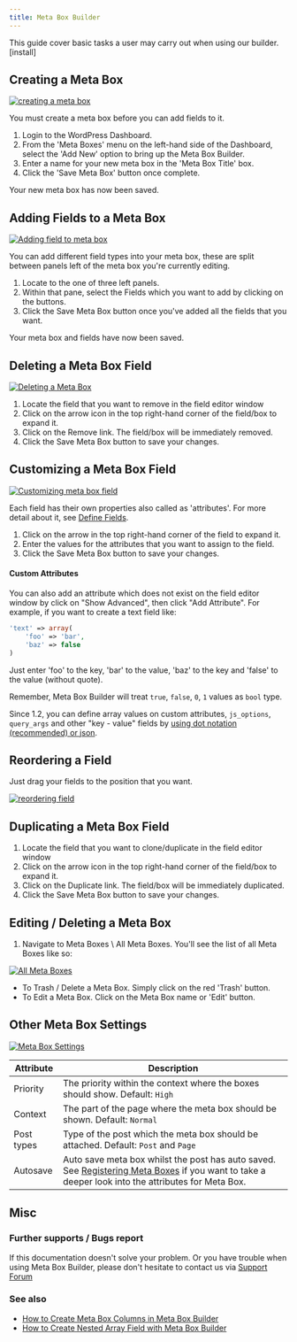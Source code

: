 ```yaml
---
title: Meta Box Builder
---
```


This guide cover basic tasks a user may carry out when using our builder. [install]

## Creating a Meta Box

[![creating a meta box](https://metabox.io/wp-content/uploads/2015/11/creating-a-meta-box.gif)](https://metabox.io/wp-content/uploads/2015/11/creating-a-meta-box.gif)

You must create a meta box before you can add fields to it.

1. Login to the WordPress Dashboard.
1. From the 'Meta Boxes' menu on the left-hand side of the Dashboard, select the 'Add New' option to bring up the Meta Box Builder.
1. Enter a name for your new meta box in the 'Meta Box Title' box.
1. Click the 'Save Meta Box' button once complete.

Your new meta box has now been saved.

## Adding Fields to a Meta Box

[![Adding field to meta box](https://metabox.io/wp-content/uploads/2015/11/add-field.gif)](https://metabox.io/wp-content/uploads/2015/11/add-field.gif)

You can add different field types into your meta box, these are split between panels left of the meta box you're currently editing.

1. Locate to the one of three left panels.
1. Within that pane, select the Fields which you want to add by clicking on the buttons.
1. Click the Save Meta Box button once you've added all the fields that you want.

Your meta box and fields have now been saved.

## Deleting a Meta Box Field

[![Deleting a Meta Box](https://metabox.io/wp-content/uploads/2015/11/deleting-a-meta-box.gif)](https://metabox.io/wp-content/uploads/2015/11/deleting-a-meta-box.gif)

1. Locate the field that you want to remove in the field editor window
1. Click on the arrow icon in the top right-hand corner of the field/box to expand it.
1. Click on the Remove link. The field/box will be immediately removed.
1. Click the Save Meta Box button to save your changes.

## Customizing a Meta Box Field

[![Customizing meta box field](https://metabox.io/wp-content/uploads/2015/11/gender.gif)](https://metabox.io/wp-content/uploads/2015/11/gender.gif)

Each field has their own properties also called as 'attributes'. For more detail about it, see [Define Fields](/define-fields/).

1. Click on the arrow in the top right-hand corner of the field to expand it.
1. Enter the values for the attributes that you want to assign to the field.
1. Click the Save Meta Box button to save your changes.

#### Custom Attributes

You can also add an attribute which does not exist on the field editor window by click on "Show Advanced", then click "Add Attribute". For example, if you want to create a text field like:

```php
'text' => array(
    'foo' => 'bar',
    'baz' => false
)
```

Just enter 'foo' to the key, 'bar' to the value, 'baz' to the key and 'false' to the value (without quote).

Remember, Meta Box Builder will treat `true`, `false`, `0`, `1` values as `bool` type.

Since 1.2, you can define array values on custom attributes, `js_options`, `query_args` and other "key - value" fields by [using dot notation (recommended) or json](/how-to-create-nested-array-field-with-meta-box-builder/).

## Reordering a Field

Just drag your fields to the position that you want.

[![reordering field](https://metabox.io/wp-content/uploads/2015/11/reordering-field.gif)](https://metabox.io/wp-content/uploads/2015/11/reordering-field.gif)

## Duplicating a Meta Box Field

1. Locate the field that you want to clone/duplicate in the field editor window
1. Click on the arrow icon in the top right-hand corner of the field/box to expand it.
1. Click on the Duplicate link. The field/box will be immediately duplicated.
1. Click the Save Meta Box button to save your changes.

## Editing / Deleting a Meta Box

1. Navigate to Meta Boxes \ All Meta Boxes. You'll see the list of all Meta Boxes like so:

[![All Meta Boxes](https://metabox.io/wp-content/uploads/2015/01/add-meta-boxes.png)](https://metabox.io/wp-content/uploads/2015/01/add-meta-boxes.png)

- To Trash / Delete a Meta Box. Simply click on the red 'Trash' button.
- To Edit a Meta Box. Click on the Meta Box name or 'Edit' button.

## Other Meta Box Settings

[![Meta Box Settings](https://metabox.io/wp-content/uploads/2015/01/meta-box-settings-e1421897795782.png)](https://metabox.io/wp-content/uploads/2015/01/meta-box-settings-e1421897795782.png)

Attribute|Description
---|---
Priority|The priority within the context where the boxes should show. Default: `High`
Context|The part of the page where the meta box should be shown. Default: `Normal`
Post types|Type of the post which the meta box should be attached. Default: `Post` and `Page`
Autosave|Auto save meta box whilst the post has auto saved. See [Registering Meta Boxes](/registering-meta-boxes) if you want to take a deeper look into the attributes for Meta Box.

## Misc

### Further supports / Bugs report

If this documentation doesn't solve your problem. Or you have trouble when using Meta Box Builder, please don't hesitate to contact us via [Support Forum](https://metabox.io/support)

### See also

- [How to Create Meta Box Columns in Meta Box Builder](/how-to-create-meta-box-columns-in-meta-box-builder/)
- [How to Create Nested Array Field with Meta Box Builder](/how-to-create-nested-array-field-with-meta-box-builder/)